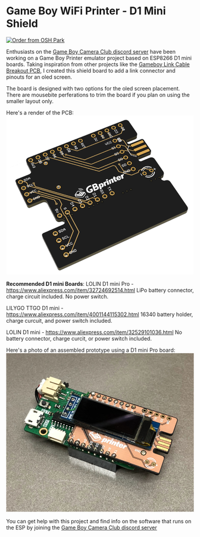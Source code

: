 # Game Boy WiFi Printer - D1 Mini Shield

<a href="https://oshpark.com/shared_projects/KH3ALIwH"><img src="https://oshpark.com/packs/media/images/badge-5f4e3bf4bf68f72ff88bd92e0089e9cf.png" alt="Order from OSH Park"></img></a>

Enthusiasts on the [Game Boy Camera Club discord server](http://bit.ly/gbccd) have been working on a Game Boy Printer emulator project based on ESP8266 D1 mini boards. Taking inspiration from other projects like the [Gameboy Link Cable Breakout PCB](https://github.com/Palmr/gb-link-cable), I created this shield board to add a link connector and pinouts for an oled screen.

The board is designed with two options for the oled screen placement. There are mousebite perferations to trim the board if you plan on using the smaller layout only.

Here's a render of the PCB:
![3D render of the pcb design](images/render.png)

**Recommended D1 mini Boards**:
LOLIN D1 mini Pro - https://www.aliexpress.com/item/32724692514.html
LiPo battery connector, charge circuit included. No power switch.

LILYGO TTGO D1 mini - https://www.aliexpress.com/item/4001144115302.html
16340 battery holder, charge curcuit, and power switch included.

LOLIN D1 mini - https://www.aliexpress.com/item/32529101036.html
No battery connector, charge curcit, or power switch included.


Here's a photo of an assembled prototype using a D1 mini Pro board:
![Assembled prototype using earlier revision pcb](images/prototype.png)

You can get help with this project and find info on the software that runs on the ESP by joining the [Game Boy Camera Club discord server](http://bit.ly/gbccd)